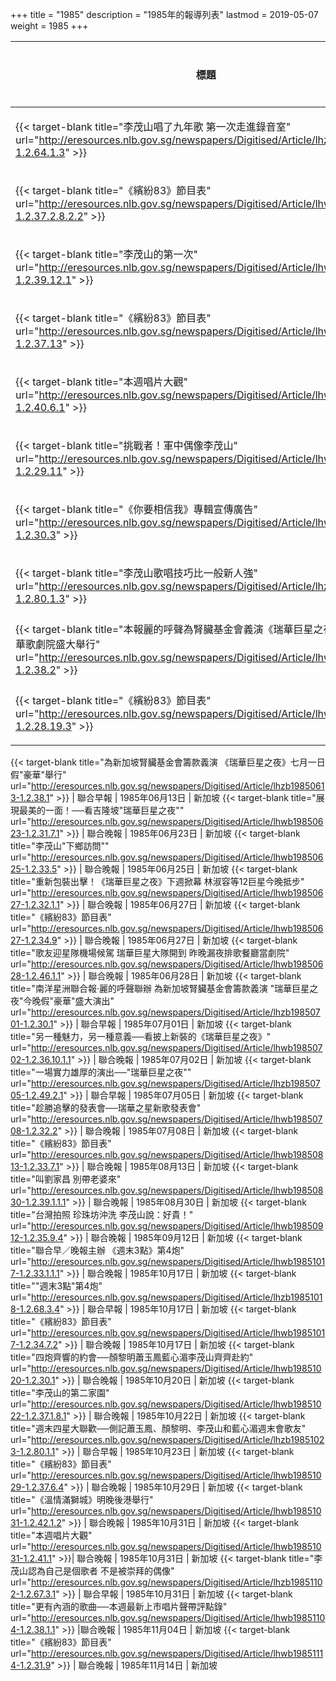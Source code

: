 +++
title = "1985"
description = "1985年的報導列表"
lastmod = 2019-05-07
weight = 1985
+++

<style>
table th:nth-of-type(2) {
	width: 200px;
}
table th:nth-of-type(3), th:nth-of-type(4) {
	width: 150px;
}
</style>

標題  | 報導媒體  | 日期 | 地區
--------------|-------|------|------ 
{{< target-blank title="李茂山唱了九年歌 第一次走進錄音室" url="http://eresources.nlb.gov.sg/newspapers/Digitised/Article/lhzb19850417-1.2.64.1.3" >}}   | 聯合早報 | 1985年04月17日 |  新加坡
{{< target-blank title="《繽紛83》節目表" url="http://eresources.nlb.gov.sg/newspapers/Digitised/Article/lhwb19850422-1.2.37.2.8.2.2" >}} | 聯合晚報 | 1985年04月22日 |  新加坡
{{< target-blank title="李茂山的第一次" url="http://eresources.nlb.gov.sg/newspapers/Digitised/Article/lhwb19850506-1.2.39.12.1" >}}   | 聯合晚報 | 1985年05月06日 |  新加坡
{{< target-blank title="《繽紛83》節目表" url="http://eresources.nlb.gov.sg/newspapers/Digitised/Article/lhwb19850507-1.2.37.13" >}} | 聯合晚報 | 1985年05月07日 |  新加坡
{{< target-blank title="本週唱片大觀" url="http://eresources.nlb.gov.sg/newspapers/Digitised/Article/lhwb19850510-1.2.40.6.1" >}}| 聯合晚報 |1985年05月10日 |  新加坡
{{< target-blank title="挑戰者！軍中偶像李茂山" url="http://eresources.nlb.gov.sg/newspapers/Digitised/Article/lhwb19850512-1.2.29.11" >}} | 聯合晚報 | 1985年05月12日 |  新加坡
{{< target-blank title="《你要相信我》專輯宣傳廣告" url="http://eresources.nlb.gov.sg/newspapers/Digitised/Article/lhwb19850516-1.2.30.3" >}} | 聯合晚報 | 1985年05月16日 |  新加坡
{{< target-blank title="李茂山歌唱技巧比一般新人強" url="http://eresources.nlb.gov.sg/newspapers/Digitised/Article/lhzb19850524-1.2.80.1.3" >}} | 聯合早報 | 1985年05月24日 |  新加坡
{{< target-blank title="本報麗的呼聲為腎臟基金會義演《瑞華巨星之夜》 7月1日豪華歌劇院盛大舉行" url="http://eresources.nlb.gov.sg/newspapers/Digitised/Article/lhwb19850601-1.2.38.2" >}}   | 聯合晚報 | 1985年06月01日 |  新加坡
{{< target-blank title="《繽紛83》節目表" url="http://eresources.nlb.gov.sg/newspapers/Digitised/Article/lhwb19850604-1.2.28.19.3" >}} | 聯合晚報 | 1985年06月04日 |  新加坡
{{< target-blank title="為新加坡腎臟基金會籌款義演 《瑞華巨星之夜》七月一日假\"豪華\"舉行" 
url="http://eresources.nlb.gov.sg/newspapers/Digitised/Article/lhzb19850613-1.2.38.1" >}}   | 聯合早報 | 1985年06月13日 |  新加坡
{{< target-blank title="展現最美的一面！──看吉隆坡\"瑞華巨星之夜\"" url="http://eresources.nlb.gov.sg/newspapers/Digitised/Article/lhwb19850623-1.2.31.7.1" >}}   | 聯合晚報 | 1985年06月23日 |  新加坡
{{< target-blank title="李茂山\"下鄉訪問\"" url="http://eresources.nlb.gov.sg/newspapers/Digitised/Article/lhwb19850625-1.2.33.5" >}}   | 聯合晚報 | 1985年06月25日 |  新加坡
{{< target-blank title="重新包裝出擊！《瑞華巨星之夜》下週掀幕 林淑容等12巨星今晚抵步" url="http://eresources.nlb.gov.sg/newspapers/Digitised/Article/lhwb19850627-1.2.32.1.1" >}} | 聯合晚報 | 1985年06月27日 |  新加坡
{{< target-blank title="《繽紛83》節目表" url="http://eresources.nlb.gov.sg/newspapers/Digitised/Article/lhwb19850627-1.2.34.9" >}} | 聯合晚報 | 1985年06月27日 |  新加坡
{{< target-blank title="歌友迎星隊機場候駕 瑞華巨星大隊開到 昨晚漏夜排歌餐廳當劇院" url="http://eresources.nlb.gov.sg/newspapers/Digitised/Article/lhwb19850628-1.2.46.1.1" >}}   | 聯合晚報 | 1985年06月28日 |  新加坡
{{< target-blank title="南洋星洲聯合報‧麗的呼聲聯辦 為新加坡腎臟基金會籌款義演 \"瑞華巨星之夜\"今晚假\"豪華\"盛大演出" url="http://eresources.nlb.gov.sg/newspapers/Digitised/Article/lhzb19850701-1.2.30.1" >}}   | 聯合早報 | 1985年07月01日 |  新加坡
{{< target-blank title="另一種魅力，另一種意義──看披上新裝的《瑞華巨星之夜》" url="http://eresources.nlb.gov.sg/newspapers/Digitised/Article/lhwb19850702-1.2.36.10.1.1" >}}   | 聯合晚報 | 1985年07月02日 |  新加坡
{{< target-blank title="一場實力雄厚的演出──\"瑞華巨星之夜\"" url="http://eresources.nlb.gov.sg/newspapers/Digitised/Article/lhzb19850705-1.2.49.2.1" >}}   | 聯合早報 | 1985年07月05日 |  新加坡
{{< target-blank title="趁勝追擊的發表會──瑞華之星新歌發表會" url="http://eresources.nlb.gov.sg/newspapers/Digitised/Article/lhwb19850708-1.2.32.2" >}}   | 聯合晚報 | 1985年07月08日 |  新加坡
{{< target-blank title="《繽紛83》節目表" url="http://eresources.nlb.gov.sg/newspapers/Digitised/Article/lhwb19850813-1.2.33.7.1" >}} | 聯合晚報 | 1985年08月13日 |  新加坡
{{< target-blank title="叫劉家昌 別帶老婆來" url="http://eresources.nlb.gov.sg/newspapers/Digitised/Article/lhwb19850830-1.2.39.1.1.1" >}}   | 聯合晚報 | 1985年08月30日 |  新加坡
{{< target-blank title="台灣拍照 珍珠坊沖洗 李茂山說：好貴！" url="http://eresources.nlb.gov.sg/newspapers/Digitised/Article/lhwb19850912-1.2.35.9.4" >}}   | 聯合晚報 | 1985年09月12日 |  新加坡
{{< target-blank title="聯合早／晚報主辦 《週末3點》第4炮" url="http://eresources.nlb.gov.sg/newspapers/Digitised/Article/lhwb19851017-1.2.33.1.1.1" >}}   | 聯合晚報 | 1985年10月17日 |  新加坡
{{< target-blank title="\"週末3點\"第4炮" url="http://eresources.nlb.gov.sg/newspapers/Digitised/Article/lhzb19851018-1.2.68.3.4" >}}   | 聯合早報 | 1985年10月17日 |  新加坡
{{< target-blank title="《繽紛83》節目表" url="http://eresources.nlb.gov.sg/newspapers/Digitised/Article/lhwb19851017-1.2.34.7.2" >}} | 聯合晚報 | 1985年10月17日 |  新加坡
{{< target-blank title="四炮齊響的約會──顏黎明蕭玉鳳藍心湄李茂山齊齊赴約" url="http://eresources.nlb.gov.sg/newspapers/Digitised/Article/lhwb19851020-1.2.30.1" >}}   | 聯合晚報 | 1985年10月20日 |  新加坡
{{< target-blank title="李茂山的第二家園" url="http://eresources.nlb.gov.sg/newspapers/Digitised/Article/lhwb19851022-1.2.37.1.8.1" >}}   | 聯合晚報 | 1985年10月22日 |  新加坡
{{< target-blank title="週末四星大聯歡──側記蕭玉鳳、顏黎明、李茂山和藍心湄週末會歌友" 
url="http://eresources.nlb.gov.sg/newspapers/Digitised/Article/lhzb19851023-1.2.80.1.1" >}}   | 聯合早報 | 1985年10月23日 |  新加坡
{{< target-blank title="《繽紛83》節目表" url="http://eresources.nlb.gov.sg/newspapers/Digitised/Article/lhwb19851029-1.2.37.6.4" >}} | 聯合晚報 | 1985年10月29日 |  新加坡
{{< target-blank title="《溫情滿獅城》明晚後港舉行" url="http://eresources.nlb.gov.sg/newspapers/Digitised/Article/lhwb19851031-1.2.42.1.2" >}}   | 聯合晚報 | 1985年10月31日 |  新加坡
{{< target-blank title="本週唱片大觀" url="http://eresources.nlb.gov.sg/newspapers/Digitised/Article/lhwb19851031-1.2.41.1" >}}| 聯合晚報 | 1985年10月31日 |  新加坡
{{< target-blank title="李茂山認為自己是個歌者 不是被崇拜的偶像" url="http://eresources.nlb.gov.sg/newspapers/Digitised/Article/lhzb19851102-1.2.67.3.1" >}}   | 聯合早報 | 1985年10月31日 |  新加坡
{{< target-blank title="更有內涵的歌曲──本週最新上市唱片聲帶評點錄" url="http://eresources.nlb.gov.sg/newspapers/Digitised/Article/lhwb19851104-1.2.38.1.1" >}} |聯合晚報  | 1985年11月04日  |   新加坡
{{< target-blank title="《繽紛83》節目表" url="http://eresources.nlb.gov.sg/newspapers/Digitised/Article/lhwb19851114-1.2.31.9" >}} | 聯合晚報 | 1985年11月14日 |  新加坡

